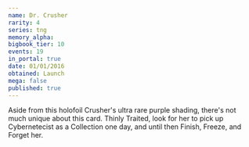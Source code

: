 ```yaml
---
name: Dr. Crusher
rarity: 4
series: tng
memory_alpha:
bigbook_tier: 10
events: 19
in_portal: true
date: 01/01/2016
obtained: Launch
mega: false
published: true
---
```


Aside from this holofoil Crusher's ultra rare purple shading, there's not much unique about this card. Thinly Traited, look for her to pick up Cybernetecist as a Collection one day, and until then Finish, Freeze, and Forget her.
